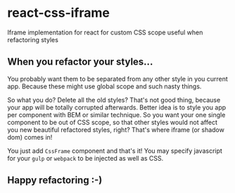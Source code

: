 # react-css-iframe
Iframe implementation for react for custom CSS scope useful when refactoring styles

## When you refactor your styles...
You probably want them to be separated from any other style in you current app. Because these might use global scope and such nasty things.

So what you do? Delete all the old styles? That's not good thing, because your app will be totally corrupted afterwards.
Better idea is to style you app per component with BEM or similar technique. So you want your one single component to be out of CSS scope, so that
other styles would not affect you new beautiful refactored styles, right?
That's where iframe (or shadow dom) comes in!

You just add `CssFrame` component and that's it! You may specify javascript for your `gulp` or `webpack` to be injected as well as CSS.

## Happy refactoring :-)
